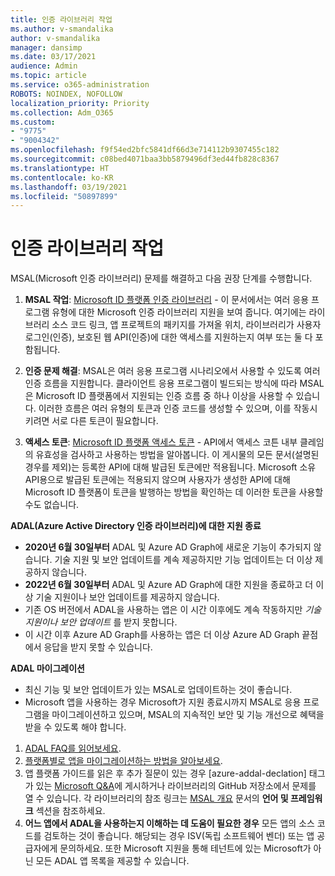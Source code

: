 ```yaml
---
title: 인증 라이브러리 작업
ms.author: v-smandalika
author: v-smandalika
manager: dansimp
ms.date: 03/17/2021
audience: Admin
ms.topic: article
ms.service: o365-administration
ROBOTS: NOINDEX, NOFOLLOW
localization_priority: Priority
ms.collection: Adm_O365
ms.custom:
- "9775"
- "9004342"
ms.openlocfilehash: f9f54ed2bfc5841df66d3e714112b9307455c182
ms.sourcegitcommit: c08bed4071baa3bb5879496df3ed44fb828c8367
ms.translationtype: HT
ms.contentlocale: ko-KR
ms.lasthandoff: 03/19/2021
ms.locfileid: "50897899"
---
```

# <a name="working-with-authentication-libraries"></a>인증 라이브러리 작업

MSAL(Microsoft 인증 라이브러리) 문제를 해결하고 다음 권장 단계를 수행합니다.

1. **MSAL 작업**: [Microsoft ID 플랫폼 인증 라이브러리](https://docs.microsoft.com/azure/active-directory/develop/reference-v2-libraries) - 이 문서에서는 여러 응용 프로그램 유형에 대한 Microsoft 인증 라이브러리 지원을 보여 줍니다. 여기에는 라이브러리 소스 코드 링크, 앱 프로젝트의 패키지를 가져올 위치, 라이브러리가 사용자 로그인(인증), 보호된 웹 API(인증)에 대한 액세스를 지원하는지 여부 또는 둘 다 포함됩니다.

2. **인증 문제 해결**: MSAL은 여러 응용 프로그램 시나리오에서 사용할 수 있도록 여러 인증 흐름을 지원합니다. 클라이언트 응용 프로그램이 빌드되는 방식에 따라 MSAL은 Microsoft ID 플랫폼에서 지원되는 인증 흐름 중 하나 이상을 사용할 수 있습니다. 이러한 흐름은 여러 유형의 토큰과 인증 코드를 생성할 수 있으며, 이를 작동시키려면 서로 다른 토큰이 필요합니다.

3. **액세스 토큰**: [Microsoft ID 플랫폼 액세스 토큰](https://docs.microsoft.com/azure/active-directory/develop/access-tokens) - API에서 액세스 코튼 내부 클레임의 유효성을 검사하고 사용하는 방법을 알아봅니다. 이 게시물의 모든 문서(설명된 경우를 제외)는 등록한 API에 대해 발급된 토큰에만 적용됩니다. Microsoft 소유 API용으로 발급된 토큰에는 적용되지 않으며 사용자가 생성한 API에 대해 Microsoft ID 플랫폼이 토큰을 발행하는 방법을 확인하는 데 이러한 토큰을 사용할 수도 없습니다.

**ADAL(Azure Active Directory 인증 라이브러리)에 대한 지원 종료**

- **2020년 6월 30일부터** ADAL 및 Azure AD Graph에 새로운 기능이 추가되지 않습니다. 기술 지원 및 보안 업데이트를 계속 제공하지만 기능 업데이트는 더 이상 제공하지 않습니다.
- **2022년 6월 30일부터** ADAL 및 Azure AD Graph에 대한 지원을 종료하고 더 이상 기술 지원이나 보안 업데이트를 제공하지 않습니다.
- 기존 OS 버전에서 ADAL을 사용하는 앱은 이 시간 이후에도 계속 작동하지만 *기술 지원이나 보안 업데이트* 를 받지 못합니다.
- 이 시간 이후 Azure AD Graph를 사용하는 앱은 더 이상 Azure AD Graph 끝점에서 응답을 받지 못할 수 있습니다.

**ADAL 마이그레이션**

- 최신 기능 및 보안 업데이트가 있는 MSAL로 업데이트하는 것이 좋습니다.
- Microsoft 앱을 사용하는 경우 Microsoft가 지원 종료시까지 MSAL로 응용 프로그램을 마이그레이션하고 있으며, MSAL의 지속적인 보안 및 기능 개선으로 혜택을 받을 수 있도록 해야 합니다.

1. [ADAL FAQ를 읽어보세요](https://docs.microsoft.com/azure/active-directory/develop/msal-migration#frequently-asked-questions-faq).
2. [플랫폼별로 앱을 마이그레이션하는 방법을 알아보세요](https://docs.microsoft.com/azure/active-directory/develop/msal-migration#migration-guidance).
3. 앱 플랫폼 가이드를 읽은 후 추가 질문이 있는 경우 [azure-addal-declation] 태그가 있는 [Microsoft Q&A](https://docs.microsoft.com/answers/topics/azure-ad-adal-deprecation.html)에 게시하거나 라이브러리의 GitHub 저장소에서 문제를 열 수 있습니다. 각 라이브러리의 참조 링크는 [MSAL 개요](https://docs.microsoft.com/azure/active-directory/develop/msal-overview#languages-and-frameworks) 문서의 **언어 및 프레임워크** 섹션을 참조하세요.
4. **어느 앱에서 ADAL을 사용하는지 이해하는 데 도움이 필요한 경우** 모든 앱의 소스 코드를 검토하는 것이 좋습니다. 해당되는 경우 ISV(독립 소프트웨어 벤더) 또는 앱 공급자에게 문의하세요. 또한 Microsoft 지원을 통해 테넌트에 있는 Microsoft가 아닌 모든 ADAL 앱 목록을 제공할 수 있습니다.







